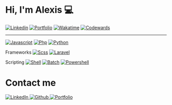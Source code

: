 # Hi, I'm Alexis 💻

[![Linkedin](https://img.shields.io/badge/linkedin-0077B5?style=for-the-badge&color=0a66c2)](https://www.linkedin.com/in/alexishenry-strasbourg/)
[![Portfolio](https://img.shields.io/badge/portfolio-0077B5?style=for-the-badge&color=F2F2F2)](http://alexishenry.eu/)
[![Wakatime](https://img.shields.io/badge/wakatime-0077B5?style=for-the-badge&color=337ab7)](https://wakatime.com/@AlxisHenry)
[![Codewards](https://img.shields.io/badge/codewars-0077B5?style=for-the-badge&color=bb432c)](https://www.codewars.com/users/AlxisHenry)
<!--[![Rootme](https://img.shields.io/badge/root_me-0077B5?style=for-the-badge&color=191c22)](https://www.root-me.org/MANAALEXIS?lang=fr#170128326f78a2de456415a97b854e29)-->

---

[![Javascript](https://img.shields.io/badge/javascript%20-%23323330.svg?&style=for-the-badge&logo=javascript&logoColor=000&color=F7DF1E)]()
[![Php](https://img.shields.io/badge/php%20-%23323330.svg?&style=for-the-badge&logo=php&logoColor=8b9ed6)]()
[![Python](https://img.shields.io/badge/python%20-hotpink.svg?&style=for-the-badge&logo=python&color=ffe56c)]()

Frameworks
[![Scss](https://img.shields.io/badge/scss%20-hotpink.svg?&style=for-the-badge&logo=SASS&logoColor=white&color=c76494)]()
[![Laravel](https://img.shields.io/badge/laravel%20-hotpink.svg?&style=for-the-badge&logo=laravel&logoColor=white&color=FF2D20)]()

Scripting
[![Shell](https://img.shields.io/badge/bash%20-hotpink.svg?&style=for-the-badge&logo=gnu-bash&logoColor=000&color=F2F2F2)]()
[![Batch](https://img.shields.io/badge/batch%20-hotpink.svg?&style=for-the-badge&logo=gnu-bash&logoColor=000&color=F2F2F2)]()
[![Powershell](https://img.shields.io/badge/powershell%20-hotpink.svg?&style=for-the-badge&logo=gnu-bash&logoColor=000&color=F2F2F2)]()

# Contact me 

<a href="https://www.linkedin.com/in/alexishenry-strasbourg/" target="_blank">
  <img alt="LinkedIn" src="https://img.shields.io/badge/linkedin-0077B5?style=for-the-badge&color=0a66c2" />
</a>
<a href="https://github.com/AlxisHenry" target="_blank">
  <img alt="Github" src="https://img.shields.io/badge/GitHub-%2312100E.svg?&style=for-the-badge&logo=Github&logoColor=white" />
</a>
<a href="http://alexishenry.eu" target="_blank">
  <img alt="Portfolio" src="https://img.shields.io/badge/portfolio-0077B5?style=for-the-badge&color=F2F2F2" />
</a>

